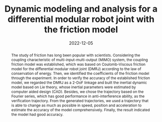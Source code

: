 ---
title: "Dynamic modeling and analysis for a differential modular robot joint with the friction model"
authors:
- Liu Yukun
- Luo Ruiqing
- Du Liang
- Bao Sheng
- Yuan Jianjun
- Wan Weiwei
date: "2022-12-05"
doi: "10.1109/ROBIO55434.2022.10011697"

links:
- name: "IEEE Xplore"
  url: "https://ieeexplore.ieee.org/abstract/document/10011697"

# Publication type.
# Legend: 0 = Uncategorized; 1 = Conference paper; 2 = Journal article;
# 3 = Preprint / Working Paper; 4 = Report; 5 = Book; 6 = Book section;
# 7 = Thesis; 8 = Patent
publication_types: ["1"]

# Publication name and optional abbreviated publication name.
publication:   2022 IEEE International Conference on Robotics and Biomimetics (ROBIO)
publication_short: ROBIO2022

abstract: The study of friction has long been popular with scientists. Considering the coupling characteristic of multi-input-multi-output (MIMO) system, the coupling friction model was established, which was based on Coulomb-Viscous friction model for the differential modular robot joint (DMRJ) according to the law of conservation of energy. Then, we identified the coefficients of the friction model through the experiment. In order to verify the accuracy of the established friction model, we regarded the DMRJ as a 2-DoF linkage and built the inertial dynamic model based on Lie theory, whose inertial parameters were estimated by computer aided design (CAD). Besides, we chose the trajectory based on the Fourier series, which has good performance in anti-interference ability, as the verification trajectory. From the generated trajectories, we used a trajectory that is able to change as much as possible in speed, position and acceleration to estimate the accuracy of the model comprehensively. Finally, the result indicated the model had good accuracy.
# Summary. An optional shortened abstract.
summary: Friction modeling for differential modular robot joint (DMRJ) is established based on the coupling characteristic of MIMO system and Coulomb-Viscous friction model, and the coefficients are identified through experiments. The accuracy of the model is verified by building an inertial dynamic model and using a Fourier series trajectory.
tags:
- multi-input-multi-output 
- differential modular robot joint
- computer aided design
featured: false

# Featured image
# To use, add an image named `featured.jpg/png` to your page's folder. 
image:
  caption: 'Schematic diagram of differential principle'
  focal_point: ""
  preview_only: false

# Associated Projects (optional).
#   Associate this publication with one or more of your projects.
#   Simply enter your project's folder or file name without extension.
#   E.g. `internal-project` references `content/project/internal-project/index.md`.
#   Otherwise, set `projects: []`.
projects: []

# Slides (optional).
#   Associate this publication with Markdown slides.
#   Simply enter your slide deck's filename without extension.
#   E.g. `slides: "example"` references `content/slides/example/index.md`.
#   Otherwise, set `slides: ""`.
slides: ""
---